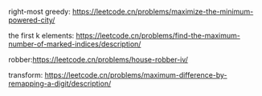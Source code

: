 
right-most greedy: https://leetcode.cn/problems/maximize-the-minimum-powered-city/

the first k elements: https://leetcode.cn/problems/find-the-maximum-number-of-marked-indices/description/

robber:https://leetcode.cn/problems/house-robber-iv/

transform:
https://leetcode.cn/problems/maximum-difference-by-remapping-a-digit/description/